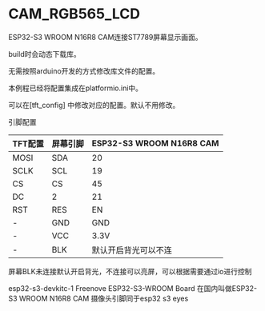 # CAM_RGB565_LCD

ESP32-S3 WROOM N16R8 CAM连接ST7789屏幕显示画面。

build时会动态下载库。



无需按照arduino开发的方式修改库文件的配置。

本例程已经将配置集成在platformio.ini中。

可以在[tft_config] 中修改对应的配置。默认不用修改。

引脚配置

| TFT配置 | 屏幕引脚 | ESP32-S3 WROOM N16R8 CAM |
| ------- | -------- | ------------------------ |
| MOSI    | SDA      | 20                       |
| SCLK    | SCL      | 19                       |
| CS      | CS       | 45                       |
| DC      | 2        | 21                       |
| RST     | RES      | EN                       |
| -       | GND      | GND                      |
| -       | VCC      | 3.3V                     |
| -       | BLK      | 默认开启背光可以不连     |

屏幕BLK未连接默认开启背光，不连接可以亮屏，可以根据需要通过io进行控制

esp32-s3-devkitc-1 Freenove ESP32-S3-WROOM Board 在国内叫做ESP32-S3 WROOM N16R8 CAM 摄像头引脚同于esp32 s3 eyes



